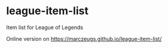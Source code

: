 # league-item-list
Item list for League of Legends

Online version on https://marczeugs.github.io/league-item-list/
